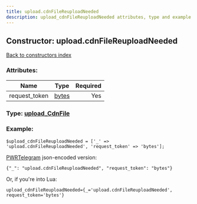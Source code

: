 ```yaml
---
title: upload.cdnFileReuploadNeeded
description: upload_cdnFileReuploadNeeded attributes, type and example
---
```

## Constructor: upload.cdnFileReuploadNeeded  
[Back to constructors index](index.md)



### Attributes:

| Name     |    Type       | Required |
|----------|:-------------:|---------:|
|request\_token|[bytes](../types/bytes.md) | Yes|



### Type: [upload\_CdnFile](../types/upload_CdnFile.md)


### Example:

```
$upload_cdnFileReuploadNeeded = ['_' => 'upload.cdnFileReuploadNeeded', 'request_token' => 'bytes'];
```  

[PWRTelegram](https://pwrtelegram.xyz) json-encoded version:

```
{"_": "upload.cdnFileReuploadNeeded", "request_token": "bytes"}
```


Or, if you're into Lua:  


```
upload_cdnFileReuploadNeeded={_='upload.cdnFileReuploadNeeded', request_token='bytes'}

```


